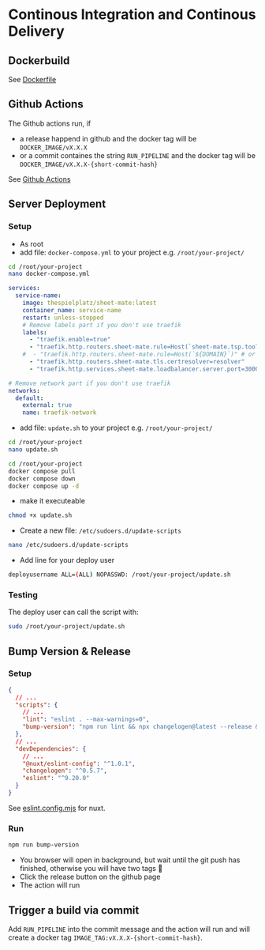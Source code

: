 # Continous Integration and Continous Delivery

## Dockerbuild

See [Dockerfile](examples/Dockerfile)

## Github Actions

The Github actions run, if

- a release happend in github and the docker tag will be `DOCKER_IMAGE/vX.X.X`
- or a commit containes the string `RUN_PIPELINE` and the docker tag will be `DOCKER_IMAGE/vX.X.X-{short-commit-hash}`

See [Github Actions](github-actions/README.md)

## Server Deployment

### Setup

- As root
- add file: `docker-compose.yml` to your project e.g. `/root/your-project/`

```bash
cd /root/your-project
nano docker-compose.yml
```

```yaml
services:
  service-name:
    image: thespielplatz/sheet-mate:latest
    container_name: service-name
    restart: unless-stopped
    # Remove labels part if you don't use traefik    
    labels:
      - "traefik.enable=true"
      - "traefik.http.routers.sheet-mate.rule=Host(`sheet-mate.tsp.tools`)"
    #  - "traefik.http.routers.sheet-mate.rule=Host(`${DOMAIN}`)" # or if you use .env with DOMAIN=
      - "traefik.http.routers.sheet-mate.tls.certresolver=resolver"
      - "traefik.http.services.sheet-mate.loadbalancer.server.port=3000"

# Remove network part if you don't use traefik
networks:
  default:
    external: true
    name: traefik-network
```

- add file: `update.sh` to your project e.g. `/root/your-project/`

```bash
cd /root/your-project
nano update.sh
```

```bash
cd /root/your-project
docker compose pull
docker compose down
docker compose up -d
```

- make it executeable

```bash
chmod +x update.sh
```

- Create a new file: `/etc/sudoers.d/update-scripts`

```bash
nano /etc/sudoers.d/update-scripts
```

- Add line for your deploy user

```bash
deployusername ALL=(ALL) NOPASSWD: /root/your-project/update.sh
```

### Testing

The deploy user can call the script with:

```bash
sudo /root/your-project/update.sh
```

## Bump Version & Release

### Setup

```json
{
  // ...
  "scripts": {
    // ...
    "lint": "eslint . --max-warnings=0",
    "bump-version": "npm run lint && npx changelogen@latest --release && git push --follow-tags"
  },
  // ...
  "devDependencies": {
    // ...
    "@nuxt/eslint-config": "^1.0.1",
    "changelogen": "^0.5.7",
    "eslint": "^9.20.0"
  }
}
```

See [eslint.config.mjs](examples/eslint.config.mjs) for nuxt.

### Run

```bash
npm run bump-version
```

- You browser will open in background, but wait until the git push has finished, otherwise you will have two tags 🙈
- Click the release button on the github page
- The action will run

## Trigger a build via commit

Add `RUN_PIPELINE` into the commit message and the action will run and will create a docker tag `IMAGE_TAG:vX.X.X-{short-commit-hash}`.

